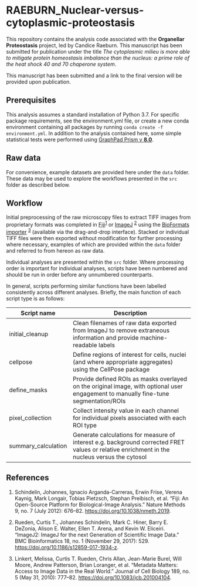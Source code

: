 
<!-- [![DOI](https://zenodo.org/badge/..../.svg)](https://doi.org/###/zenodo.###) -->

# RAEBURN_Nuclear-versus-cytoplasmic-proteostasis

This repository contains the analysis code associated with the **Organellar Proteostasis** project, led by Candice Raeburn. This manuscript has been submitted for publication under the title *The cytoplasmic milieu is more able to mitigate protein homeostasis imbalance than the nucleus: a prime role of the heat shock 40 and 70 chaperone system*.

This manuscript has been submitted and a link to the final version will be provided upon publication.

## Prerequisites

This analysis assumes a standard installation of Python 3.7. For specific package requirements, see the environment.yml file, or  create a new conda environment containing all packages by running ```conda create -f environment.yml```. In addition to the analysis contained here, some simple statistical tests were performed using [GraphPad Prism v **8.0**](https://www.graphpad.com/scientific-software/prism/).

## Raw data

For convenience, example datasets are provided here under the ```data``` folder. These data may be used to explore the workflows presented in the ```src``` folder as described below.

## Workflow

Initial preprocessing of the raw microscopy files to extract TIFF images from proprietary formats was completed in [Fiji][1]<sup>[1]</sup> or [ImageJ][2] <sup>[2]</sup> using the [BioFormats importer][3] <sup>[3]</sup> (available via the drag-and-drop interface). Stacked or individual TIFF files were then exported without modification for further processing where necessary, examples of which are provided within the ```data``` folder and referred to from hereon as raw data.

Individual analyses are presented within the ```src``` folder. Where processing order is important for individual analyses, scripts have been numbered and should be run in order before any unnumbered counterparts.

In general, scripts performing similar functions have been labelled consistently across different analyses. Briefly, the main function of each script type is as follows:

| Script name         | Description                                                                                                                                  |
|---------------------|----------------------------------------------------------------------------------------------------------------------------------------------|
| initial_cleanup     | Clean filenames of raw data exported from ImageJ to remove extraneous information and provide machine-readable labels                        |
| cellpose            | Define regions of interest for cells, nuclei (and where appropriate aggregates) using the CellPose package                                   |
| define_masks        | Provide defined ROIs as masks overlayed on the original image, with optional user engagement to manually fine-tune segmentation/ROIs         |
| pixel_collection    | Collect intensity value in each channel for individual pixels associated with each ROI type                                                  |
| summary_calculation | Generate calculations for measure of interest e.g. background corrected FRET values or relative enrichment in the nucleus versus the cytosol |

## References

[1]: https://imagej.net/ImageJ2

1. Schindelin, Johannes, Ignacio Arganda-Carreras, Erwin Frise, Verena Kaynig, Mark Longair, Tobias Pietzsch, Stephan Preibisch, et al. “Fiji: An Open-Source Platform for Biological-Image Analysis.” Nature Methods 9, no. 7 (July 2012): 676–82. https://doi.org/10.1038/nmeth.2019.

[2]: https://imagej.net/Fiji

2. Rueden, Curtis T., Johannes Schindelin, Mark C. Hiner, Barry E. DeZonia, Alison E. Walter, Ellen T. Arena, and Kevin W. Eliceiri. “ImageJ2: ImageJ for the next Generation of Scientific Image Data.” BMC Bioinformatics 18, no. 1 (November 29, 2017): 529. https://doi.org/10.1186/s12859-017-1934-z.

[3]: https://docs.openmicroscopy.org/bio-formats/5.8.2/users/imagej/installing.html

3. Linkert, Melissa, Curtis T. Rueden, Chris Allan, Jean-Marie Burel, Will Moore, Andrew Patterson, Brian Loranger, et al. “Metadata Matters: Access to Image Data in the Real World.” Journal of Cell Biology 189, no. 5 (May 31, 2010): 777–82. https://doi.org/10.1083/jcb.201004104.
